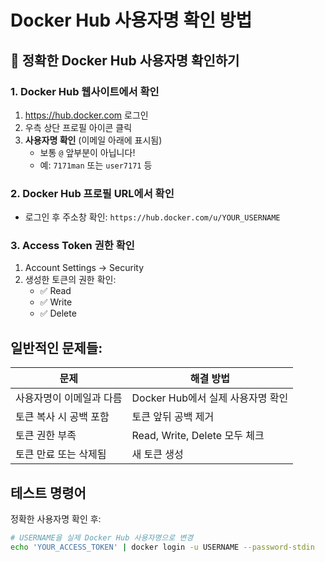 # Docker Hub 사용자명 확인 방법

## 🔎 정확한 Docker Hub 사용자명 확인하기

### 1. Docker Hub 웹사이트에서 확인
1. https://hub.docker.com 로그인
2. 우측 상단 프로필 아이콘 클릭
3. **사용자명 확인** (이메일 아래에 표시됨)
   - 보통 `@` 앞부분이 아닙니다!
   - 예: `7171man` 또는 `user7171` 등

### 2. Docker Hub 프로필 URL에서 확인
- 로그인 후 주소창 확인: `https://hub.docker.com/u/YOUR_USERNAME`

### 3. Access Token 권한 확인
1. Account Settings → Security
2. 생성한 토큰의 권한 확인:
   - ✅ Read
   - ✅ Write
   - ✅ Delete

## 일반적인 문제들:

| 문제 | 해결 방법 |
|------|-----------|
| 사용자명이 이메일과 다름 | Docker Hub에서 실제 사용자명 확인 |
| 토큰 복사 시 공백 포함 | 토큰 앞뒤 공백 제거 |
| 토큰 권한 부족 | Read, Write, Delete 모두 체크 |
| 토큰 만료 또는 삭제됨 | 새 토큰 생성 |

## 테스트 명령어

정확한 사용자명 확인 후:
```bash
# USERNAME을 실제 Docker Hub 사용자명으로 변경
echo 'YOUR_ACCESS_TOKEN' | docker login -u USERNAME --password-stdin
```